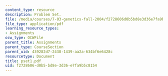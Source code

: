 ```yaml
---
content_type: resource
description: Problem Set.
file: /media/courses/7-03-genetics-fall-2004/f2728606d0b5bd8e3d36e7fa9b5c8154_pset1.pdf
file_type: application/pdf
learning_resource_types:
- Assignments
ocw_type: OCWFile
parent_title: Assignments
parent_type: CourseSection
parent_uid: 439282d7-2438-1439-aa2a-634bf6e6428c
resourcetype: Document
title: pset1.pdf
uid: f2728606-d0b5-bd8e-3d36-e7fa9b5c8154
---
```

